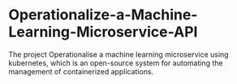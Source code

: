 # Operationalize-a-Machine-Learning-Microservice-API
The project Operationalise a machine learning microservice using kubernetes, which is an open-source system for automating the management of containerized applications.
